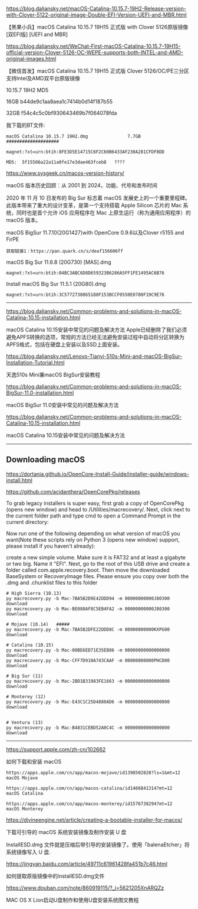https://blog.daliansky.net/macOS-Catalina-10.15.7-19H2-Release-version-with-Clover-5122-original-image-Double-EFI-Version-UEFI-and-MBR.html

【黑果小兵】macOS Catalina 10.15.7 19H15 正式版 with Clover 5126原版镜像[双EFI版] [UEFI and MBR]

https://blog.daliansky.net/WeChat-First-macOS-Catalina-10.15.7-19H15-official-version-Clover-5126-OC-WEPE-supports-both-INTEL-and-AMD-original-images.html

【微信首发】macOS Catalina 10.15.7 19H15 正式版 Clover 5126/OC/PE三分区支持Intel及AMD双平台原版镜像

10.15.7 19H2  MD5

16GB   b44de9c1aa8aea1c7414b0d14f187b55

32GB   f54c4c5c0bf930643469b7f064078fda


我下载的BT文件:

    macOS Catalina 10.15.7 19H2.dmg               7.7GB            ####################

    magnet:?xt=urn:btih:8FE3D5E14715C6F2C60B6433AF230A281CFDF8DD

    MD5:  5f15506a22a11a0fe17e3dae463fceb8   ????




https://www.sysgeek.cn/macos-version-history/

macOS 版本历史回顾：从 2001 到 2024，功能、代号和发布时间


2020 年 11 月 10 日发布的 Big Sur 标志着 macOS 发展史上的一个重要里程碑。此版本带来了重大的设计变革，是第一个支持搭载 Apple Silicon 芯片的 Mac 系统，同时也是首个允许 iOS 应用程序在 Mac 上原生运行（称为通用应用程序）的 macOS 版本。

macOS BigSur 11.7.10(20G1427)with OpenCore 0.9.6以及Clover r5155 and FirPE

    获取链接1：https://pan.quark.cn/s/deaf156606ff 

macOS Big Sur 11.6.8 (20G730) [MAS].dmg

    magnet:?xt=urn:btih:04BC3ABC6D8D659323B6286A5FF1FE1495AC6B76

Install macOS Big Sur 11.5.1 (20G80).dmg

    magnet:?xt=urn:btih:3C5772730865188F153BCCF0550E0780F19C9E76

------------------------------------------------------

https://blog.daliansky.net/Common-problems-and-solutions-in-macOS-Catalina-10.15-installation.html

macOS Catalina 10.15安装中常见的问题及解决方法
Apple已经删除了我们必须避免APFS转换的选项，常规的方法已经无法避免安装过程中自动将分区转换为APFS格式，包括在硬盘上安装以及SSD上面安装。


https://blog.daliansky.net/Lenovo-Tianyi-510s-Mini-and-macOS-BigSur-Installation-Tutorial.html

天逸510s Mini兼macOS BigSur安装教程


https://blog.daliansky.net/Common-problems-and-solutions-in-macOS-BigSur-11.0-installation.html

macOS BigSur 11.0安装中常见的问题及解决方法



https://blog.daliansky.net/Common-problems-and-solutions-in-macOS-Catalina-10.15-installation.html

macOS Catalina 10.15安装中常见的问题及解决方法

------------------------------------------------------

## Downloading macOS

https://dortania.github.io/OpenCore-Install-Guide/installer-guide/windows-install.html

https://github.com/acidanthera/OpenCorePkg/releases

To grab legacy installers is super easy, first grab a copy of OpenCorePkg (opens new window) and head to /Utilities/macrecovery/. Next, click next to the current folder path and type cmd to open a Command Prompt in the current directory:

Now run one of the following depending on what version of macOS you want(Note these scripts rely on Python 3 (opens new window) support, please install if you haven't already):

create a new simple volume. Make sure it is FAT32 and at least a gigabyte or two big. Name it "EFI".
Next, go to the root of this USB drive and create a folder called com.apple.recovery.boot. Then move the downloaded BaseSystem or RecoveryImage files. Please ensure you copy over both the .dmg and .chunklist files to this folder

    # High Sierra (10.13)
    py macrecovery.py -b Mac-7BA5B2D9E42DDD94 -m 00000000000J80300 download
    py macrecovery.py -b Mac-BE088AF8C5EB4FA2 -m 00000000000J80300 download

    # Mojave (10.14)   #####
    py macrecovery.py -b Mac-7BA5B2DFE22DDD8C -m 00000000000KXPG00 download

    # Catalina (10.15)
    py macrecovery.py -b Mac-00BE6ED71E35EB86 -m 00000000000000000 download
    py macrecovery.py -b Mac-CFF7D910A743CAAF -m 00000000000PHCD00 download

    # Big Sur (11)
    py macrecovery.py -b Mac-2BD1B31983FE1663 -m 00000000000000000 download

    # Monterey (12)
    py macrecovery.py -b Mac-E43C1C25D4880AD6 -m 00000000000000000 download
    

    # Ventura (13)
    py macrecovery.py -b Mac-B4831CEBD52A0C4C -m 00000000000000000 download
   
-------------------------------------------------------------------------------------------

https://support.apple.com/zh-cn/102662

如何下载和安装 macOS


    https://apps.apple.com/cn/app/macos-mojave/id1398502828?ls=1&mt=12
    macOS Mojave

    https://apps.apple.com/cn/app/macos-catalina/id1466841314?mt=12
    macOS Catalina

    https://apps.apple.com/cn/app/macos-monterey/id1576738294?mt=12
    macOS Monterey

https://divineengine.net/article/creating-a-bootable-installer-for-macos/

下载可引导的 macOS 系统安装镜像及制作安装 U 盘

InstallESD.dmg 文件就是压缩后带引导的安装镜像了。使用「balenaEtcher」将系统镜像写入 U 盘.

https://jingyan.baidu.com/article/49711c61961428fa451b7c46.html

如何提取原版镜像中的installESD.dmg文件

https://www.douban.com/note/860919115/?_i=5621205XnARQZz

MAC OS X Lion启动U盘制作和使用U盘安装系统图文教程

